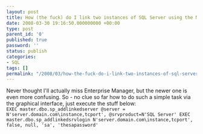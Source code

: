 ```yaml
---
layout: post
title: How (the fuck) do I link two instances of SQL Server using the Management Studio?
date: 2008-03-30 19:16:50.000000000 +00:00
type: post
parent_id: '0'
published: true
password: ''
status: publish
categories:
- SQL
tags: []
permalink: "/2008/03/how-the-fuck-do-i-link-two-instances-of-sql-server-using-the-management-studio/"
---
```

Never thought I'll actually miss Enterprise Manager, but the newer one is even more confusing. So - no clue so far how to do such a simple task via the graphical interface, just execute the stuff below:  
`EXEC master.dbo.sp_addlinkedserver @server = N'server.domain.com\instance,tcport', @srvproduct=N'SQL Server'
EXEC master.dbo.sp_addlinkedsrvlogin N'server.domain.com\instance,tcport', false, null, 'sa', 'thesapassword'`


